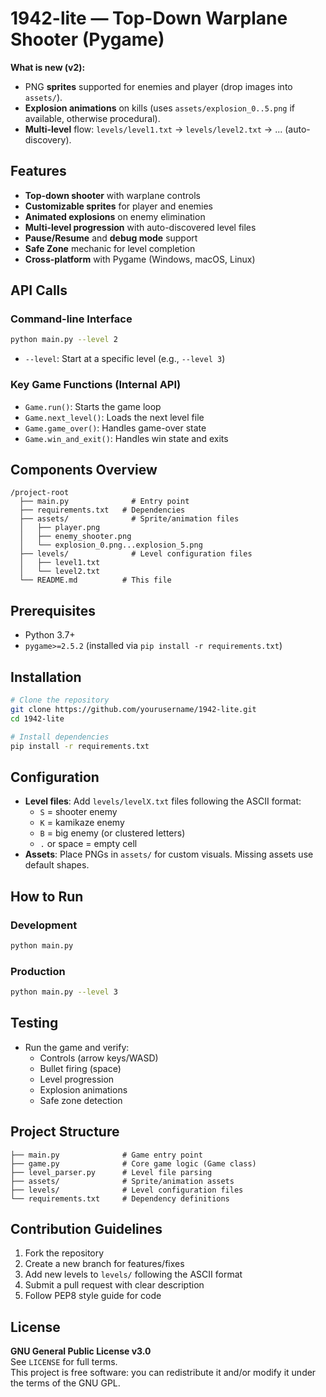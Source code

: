 # 1942-lite — Top-Down Warplane Shooter (Pygame)

**What is new (v2):**
- PNG **sprites** supported for enemies and player (drop images into `assets/`).
- **Explosion animations** on kills (uses `assets/explosion_0..5.png` if available, otherwise procedural).
- **Multi-level** flow: `levels/level1.txt` → `levels/level2.txt` → ... (auto-discovery).

## Features
- **Top-down shooter** with warplane controls
- **Customizable sprites** for player and enemies
- **Animated explosions** on enemy elimination
- **Multi-level progression** with auto-discovered level files
- **Pause/Resume** and **debug mode** support
- **Safe Zone** mechanic for level completion
- **Cross-platform** with Pygame (Windows, macOS, Linux)

## API Calls
### Command-line Interface
```bash
python main.py --level 2
```
- `--level`: Start at a specific level (e.g., `--level 3`)

### Key Game Functions (Internal API)
- `Game.run()`: Starts the game loop
- `Game.next_level()`: Loads the next level file
- `Game.game_over()`: Handles game-over state
- `Game.win_and_exit()`: Handles win state and exits

## Components Overview
```
/project-root
  ├── main.py              # Entry point
  ├── requirements.txt   # Dependencies
  ├── assets/              # Sprite/animation files
  │   ├── player.png
  │   ├── enemy_shooter.png
  │   └── explosion_0.png...explosion_5.png
  ├── levels/              # Level configuration files
  │   ├── level1.txt
  │   └── level2.txt
  └── README.md          # This file
```

## Prerequisites
- Python 3.7+
- `pygame>=2.5.2` (installed via `pip install -r requirements.txt`)

## Installation
```bash
# Clone the repository
git clone https://github.com/yourusername/1942-lite.git
cd 1942-lite

# Install dependencies
pip install -r requirements.txt
```

## Configuration
- **Level files**: Add `levels/levelX.txt` files following the ASCII format:
  - `S` = shooter enemy
  - `K` = kamikaze enemy
  - `B` = big enemy (or clustered letters)
  - `.` or space = empty cell
- **Assets**: Place PNGs in `assets/` for custom visuals. Missing assets use default shapes.

## How to Run
### Development
```bash
python main.py
```
### Production
```bash
python main.py --level 3
```

## Testing
- Run the game and verify:
  - Controls (arrow keys/WASD)
  - Bullet firing (space)
  - Level progression
  - Explosion animations
  - Safe zone detection

## Project Structure
```
├── main.py              # Game entry point
├── game.py              # Core game logic (Game class)
├── level_parser.py      # Level file parsing
├── assets/              # Sprite/animation assets
├── levels/              # Level configuration files
└── requirements.txt     # Dependency definitions
```

## Contribution Guidelines
1. Fork the repository
2. Create a new branch for features/fixes
3. Add new levels to `levels/` following the ASCII format
4. Submit a pull request with clear description
5. Follow PEP8 style guide for code

## License
**GNU General Public License v3.0**  
See `LICENSE` for full terms.  
This project is free software: you can redistribute it and/or modify it under the terms of the GNU GPL.